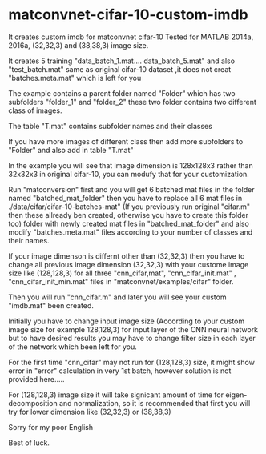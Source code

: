 # matconvnet-cifar-10-custom-imdb
It creates custom imdb for matconvnet cifar-10
Tested for MATLAB 2014a, 2016a, (32,32,3) and (38,38,3) image size.

It creates 5 training "data_batch_1.mat.... data_batch_5.mat" and also "test_batch.mat" same as original cifar-10 dataset
,it does not creat "batches.meta.mat" which is left for you

The example contains a parent folder named "Folder" which has two subfolders "folder_1" and  "folder_2" these two folder contains two different class of images.

The table "T.mat" contains subfolder names and their classes

If you have more images of different class then add more subfolders to "Folder" and also add in table "T.mat"

In the example you will see that image dimension is 128x128x3 rather than 32x32x3 in original cifar-10, you can modufy that for your customization.

Run "matconversion" first and you will get 6 batched mat files in the folder named "batched_mat_folder" then you have to replace all 6 mat files in ./data/cifar/cifar-10-batches-mat" (If you previously run original "cifar.m" then these allready ben created, otherwise you have to create this folder too)  folder with newly created mat files in "batched_mat_folder" and also modify "batches.meta.mat" files according to your number of classes and their names. 

If your image dimenson is differnt other than (32,32,3) then you have to change all previous image dimension (32,32,3) with your custome image size like (128,128,3) for all three "cnn_cifar,mat", "cnn_cifar_init.mat" , "cnn_cifar_init_min.mat" files in "matconvnet/examples/cifar" folder.

Then you will run "cnn_cifar.m" and later you will see your custom "imdb.mat" been created.   

Initially you have to change input image size (According to your custom image size for example 128,128,3) for input layer of the CNN neural network but to have desired results you may have to change filter size in each layer of the network which been left for you.

For the first time "cnn_cifar" may not run for (128,128,3) size, it might show error in "error" calculation in very 1st batch, however solution is not provided here..... 

For (128,128,3) image size it will take signicant amount of time for eigen-decomposition and normalization, so it is recommended that first you will try for lower dimension like (32,32,3) or (38,38,3)

Sorry for my poor English

Best of luck.

